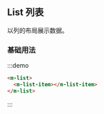 ## List 列表

以列的布局展示数据。

### 基础用法
:::demo
```html
<m-list>
  <m-list-item></m-list-item>
</m-list>
```
:::